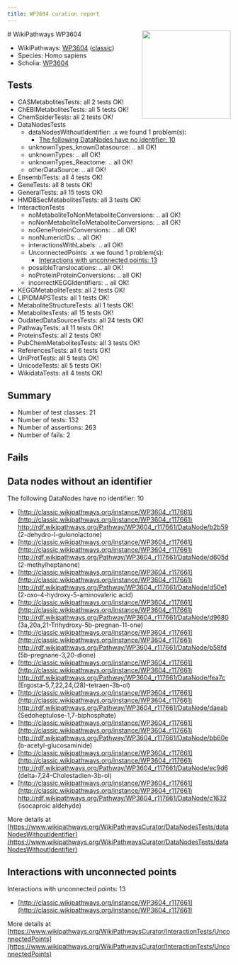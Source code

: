 ```yaml
---
title: WP3604 curation report
---
```


<img style="float: right; width: 200px" src="https://upload.wikimedia.org/wikipedia/commons/thumb/8/83/Wplogo_with_text_500.png/640px-Wplogo_with_text_500.png" />
# WikiPathways WP3604

* WikiPathways: [WP3604](https://wikipathways.org/pathways/WP3604) ([classic](https://classic.wikipathways.org/instance/WP3604))
* Species: Homo sapiens
* Scholia: [WP3604](https://scholia.toolforge.org/wikipathways/WP3604)
## Tests
* CASMetabolitesTests: all 2 tests OK!
* ChEBIMetabolitesTests: all 5 tests OK!
* ChemSpiderTests: all 2 tests OK!
* DataNodesTests
    * dataNodesWithoutIdentifier: .x we found 1 problem(s):
        * [The following DataNodes have no identifier: 10](#8792c490)
    * unknownTypes_knownDatasource: .. all OK!
    * unknownTypes: .. all OK!
    * unknownTypes_Reactome: .. all OK!
    * otherDataSource: .. all OK!
* EnsemblTests: all 4 tests OK!
* GeneTests: all 8 tests OK!
* GeneralTests: all 15 tests OK!
* HMDBSecMetabolitesTests: all 3 tests OK!
* InteractionTests
    * noMetaboliteToNonMetaboliteConversions: .. all OK!
    * noNonMetaboliteToMetaboliteConversions: .. all OK!
    * noGeneProteinConversions: .. all OK!
    * nonNumericIDs: .. all OK!
    * interactionsWithLabels: .. all OK!
    * UnconnectedPoints: .x we found 1 problem(s):
        * [Interactions with unconnected points: 13](#7f1d407a)
    * possibleTranslocations: .. all OK!
    * noProteinProteinConversions: .. all OK!
    * incorrectKEGGIdentifiers: .. all OK!
* KEGGMetaboliteTests: all 2 tests OK!
* LIPIDMAPSTests: all 1 tests OK!
* MetaboliteStructureTests: all 1 tests OK!
* MetabolitesTests: all 15 tests OK!
* OudatedDataSourcesTests: all 24 tests OK!
* PathwayTests: all 11 tests OK!
* ProteinsTests: all 2 tests OK!
* PubChemMetabolitesTests: all 3 tests OK!
* ReferencesTests: all 6 tests OK!
* UniProtTests: all 5 tests OK!
* UnicodeTests: all 5 tests OK!
* WikidataTests: all 4 tests OK!


## Summary

* Number of test classes: 21
* Number of tests: 132
* Number of assertions: 263
* Number of fails: 2

## Fails

<a name="8792c490" />

## Data nodes without an identifier

The following DataNodes have no identifier: 10

* [http://classic.wikipathways.org/instance/WP3604_r117661](http://classic.wikipathways.org/instance/WP3604_r117661) http://rdf.wikipathways.org/Pathway/WP3604_r117661/DataNode/b2b59 (2-dehydro-l-gulonolactone)
* [http://classic.wikipathways.org/instance/WP3604_r117661](http://classic.wikipathways.org/instance/WP3604_r117661) http://rdf.wikipathways.org/Pathway/WP3604_r117661/DataNode/d605d (2-methylheptanone)
* [http://classic.wikipathways.org/instance/WP3604_r117661](http://classic.wikipathways.org/instance/WP3604_r117661) http://rdf.wikipathways.org/Pathway/WP3604_r117661/DataNode/d50e1 (2-oxo-4-hydroxy-5-aminovaleric acid)
* [http://classic.wikipathways.org/instance/WP3604_r117661](http://classic.wikipathways.org/instance/WP3604_r117661) http://rdf.wikipathways.org/Pathway/WP3604_r117661/DataNode/d9680 (3a,20a,21-Trihydroxy-5b-pregnan-11-one)
* [http://classic.wikipathways.org/instance/WP3604_r117661](http://classic.wikipathways.org/instance/WP3604_r117661) http://rdf.wikipathways.org/Pathway/WP3604_r117661/DataNode/b58fd (5b-pregnane-3,20-dione)
* [http://classic.wikipathways.org/instance/WP3604_r117661](http://classic.wikipathways.org/instance/WP3604_r117661) http://rdf.wikipathways.org/Pathway/WP3604_r117661/DataNode/fea7c (Ergosta-5,7,22,24,(28)-tetraen-3b-ol)
* [http://classic.wikipathways.org/instance/WP3604_r117661](http://classic.wikipathways.org/instance/WP3604_r117661) http://rdf.wikipathways.org/Pathway/WP3604_r117661/DataNode/daeab (Sedoheptulose-1,7-biphosphate)
* [http://classic.wikipathways.org/instance/WP3604_r117661](http://classic.wikipathways.org/instance/WP3604_r117661) http://rdf.wikipathways.org/Pathway/WP3604_r117661/DataNode/bb60e (b-acetyl-glucosaminide)
* [http://classic.wikipathways.org/instance/WP3604_r117661](http://classic.wikipathways.org/instance/WP3604_r117661) http://rdf.wikipathways.org/Pathway/WP3604_r117661/DataNode/ec9d6 (delta-7,24-Cholestadien-3b-ol)
* [http://classic.wikipathways.org/instance/WP3604_r117661](http://classic.wikipathways.org/instance/WP3604_r117661) http://rdf.wikipathways.org/Pathway/WP3604_r117661/DataNode/c1632 (isocaproic aldehyde)


More details at [https://www.wikipathways.org/WikiPathwaysCurator/DataNodesTests/dataNodesWithoutIdentifier](https://www.wikipathways.org/WikiPathwaysCurator/DataNodesTests/dataNodesWithoutIdentifier)

<a name="7f1d407a" />

## Interactions with unconnected points

Interactions with unconnected points: 13

* [http://classic.wikipathways.org/instance/WP3604_r117661](http://classic.wikipathways.org/instance/WP3604_r117661)


More details at [https://www.wikipathways.org/WikiPathwaysCurator/InteractionTests/UnconnectedPoints](https://www.wikipathways.org/WikiPathwaysCurator/InteractionTests/UnconnectedPoints)

